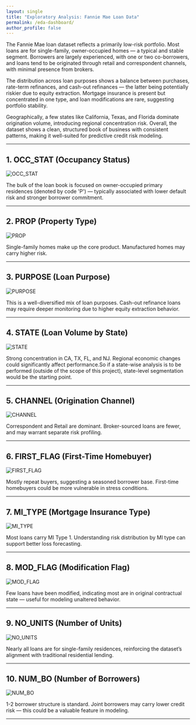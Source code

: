 ```yaml
---
layout: single
title: "Exploratory Analysis: Fannie Mae Loan Data"
permalink: /eda-dashboard/
author_profile: false
---
```



The Fannie Mae loan dataset reflects a primarily low-risk portfolio. Most loans are for single-family, owner-occupied homes — a typical and stable segment. Borrowers are largely experienced, with one or two co-borrowers, and loans tend to be originated through retail and correspondent channels, with minimal presence from brokers.

The distribution across loan purposes shows a balance between purchases, rate-term refinances, and cash-out refinances — the latter being potentially riskier due to equity extraction. Mortgage insurance is present but concentrated in one type, and loan modifications are rare, suggesting portfolio stability.

Geographically, a few states like California, Texas, and Florida dominate origination volume, introducing regional concentration risk. Overall, the dataset shows a clean, structured book of business with consistent patterns, making it well-suited for predictive credit risk modeling.

---

## 1. OCC_STAT (Occupancy Status)

![OCC_STAT](/assets/images/eda_cat_lv1/EDA1_OCC_STAT.png)

 
The bulk of the loan book is focused on owner-occupied primary residences (denoted by code 'P') — typically associated with lower default risk and stronger borrower commitment. 

---

## 2. PROP (Property Type)

![PROP](/assets/images/eda_cat_lv1/EDA1_PROP.png)

  
Single-family homes make up the core product. Manufactured homes may carry higher risk.

---

## 3. PURPOSE (Loan Purpose)

![PURPOSE](/assets/images/eda_cat_lv1/EDA1_PURPOSE.png)

  
This is a well-diversified mix of loan purposes. Cash-out refinance loans may require deeper monitoring due to higher equity extraction behavior.

---

## 4. STATE (Loan Volume by State)

![STATE](/assets/images/eda_cat_lv1/EDA1_STATE.png)

  
Strong concentration in CA, TX, FL, and NJ. Regional economic changes could significantly affect performance.So if a state-wise analysis is to be performed (outside of the scope of this project), state-level segmentation would be the starting point.

---

## 5. CHANNEL (Origination Channel)

![CHANNEL](/assets/images/eda_cat_lv1/EDA1_CHANNEL.png)

  
Correspondent and Retail are dominant. Broker-sourced loans are fewer, and may warrant separate risk profiling.

---

## 6. FIRST_FLAG (First-Time Homebuyer)

![FIRST_FLAG](/assets/images/eda_cat_lv1/EDA1_FIRST_FLAG.png)

  
Mostly repeat buyers, suggesting a seasoned borrower base. First-time homebuyers could be more vulnerable in stress conditions.

---

## 7. MI_TYPE (Mortgage Insurance Type)

![MI_TYPE](/assets/images/eda_cat_lv1/EDA1_MI_TYPE.png)

  
Most loans carry MI Type 1. Understanding risk distribution by MI type can support better loss forecasting.

---

## 8. MOD_FLAG (Modification Flag)

![MOD_FLAG](/assets/images/eda_cat_lv1/EDA1_MOD_FLAG.png)

  
Few loans have been modified, indicating most are in original contractual state — useful for modeling unaltered behavior.

---

## 9. NO_UNITS (Number of Units)

![NO_UNITS](/assets/images/eda_cat_lv1/EDA1_NO_UNITS.png)

  
Nearly all loans are for single-family residences, reinforcing the dataset’s alignment with traditional residential lending.

---

## 10. NUM_BO (Number of Borrowers)

![NUM_BO](/assets/images/eda_cat_lv1/EDA1_NUM_BO.png)

  
1-2 borrower structure is standard. Joint borrowers may carry lower credit risk — this could be a valuable feature in modeling.

---

